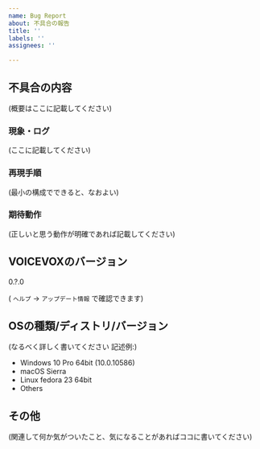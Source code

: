 ```yaml
---
name: Bug Report
about: 不具合の報告
title: ''
labels: ''
assignees: ''

---
```


## 不具合の内容

(概要はここに記載してください)

### 現象・ログ

(ここに記載してください)

### 再現手順

(最小の構成でできると、なおよい)

### 期待動作

(正しいと思う動作が明確であれば記載してください)

## VOICEVOXのバージョン

0.?.0

( `ヘルプ` → `アップデート情報` で確認できます)

## OSの種類/ディストリ/バージョン

(なるべく詳しく書いてください 記述例:)

*   Windows 10 Pro 64bit (10.0.10586)
*   macOS Sierra
*   Linux fedora 23 64bit
*   Others

## その他

(関連して何か気がついたこと、気になることがあればココに書いてください)

